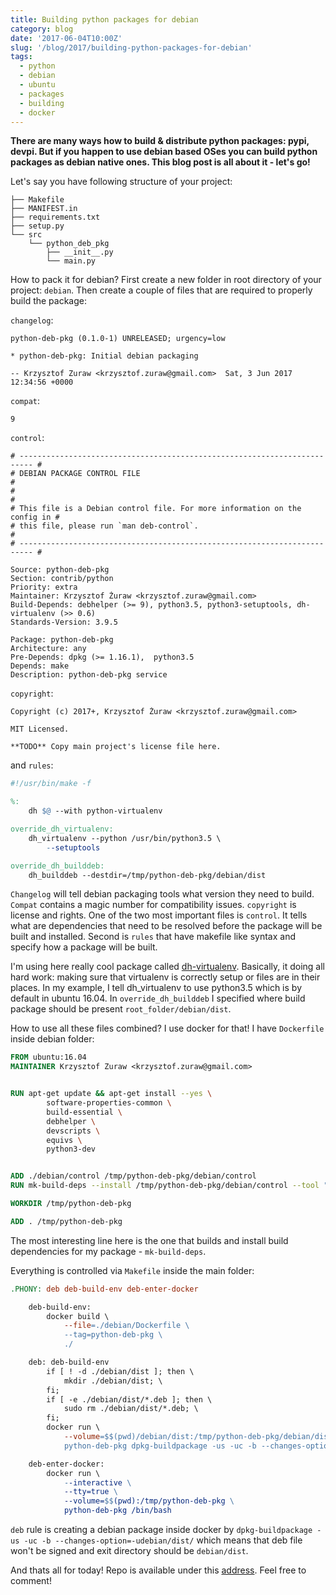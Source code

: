 ```yaml
---
title: Building python packages for debian
category: blog
date: '2017-06-04T10:00Z'
slug: '/blog/2017/building-python-packages-for-debian'
tags:
  - python
  - debian
  - ubuntu
  - packages
  - building
  - docker
---
```


**There are many ways how to build & distribute python packages: pypi,
devpi. But if you happen to use debian based OSes you can build python
packages as debian native ones. This blog post is all about it - let's
go!**

Let's say you have following structure of your project:

```shell
├── Makefile
├── MANIFEST.in
├── requirements.txt
├── setup.py
└── src
    └── python_deb_pkg
        ├── __init__.py
        └── main.py
```

How to pack it for debian? First create a new folder in root directory
of your project: `debian`. Then create a couple of files that are
required to properly build the package:

`changelog`:

```text
python-deb-pkg (0.1.0-1) UNRELEASED; urgency=low

* python-deb-pkg: Initial debian packaging

-- Krzysztof Zuraw <krzysztof.zuraw@gmail.com>  Sat, 3 Jun 2017 12:34:56 +0000
```

`compat`:

```text
9
```

`control`:

```text
# ------------------------------------------------------------------------- #
# DEBIAN PACKAGE CONTROL FILE                                               #
#                                                                           #
# This file is a Debian control file. For more information on the config in #
# this file, please run `man deb-control`.                                  #
# ------------------------------------------------------------------------- #

Source: python-deb-pkg
Section: contrib/python
Priority: extra
Maintainer: Krzysztof Żuraw <krzysztof.zuraw@gmail.com>
Build-Depends: debhelper (>= 9), python3.5, python3-setuptools, dh-virtualenv (>> 0.6)
Standards-Version: 3.9.5

Package: python-deb-pkg
Architecture: any
Pre-Depends: dpkg (>= 1.16.1),  python3.5
Depends: make
Description: python-deb-pkg service
```

`copyright`:

```text
Copyright (c) 2017+, Krzysztof Żuraw <krzysztof.zuraw@gmail.com>

MIT Licensed.

**TODO** Copy main project's license file here.
```

and `rules`:

```makefile
#!/usr/bin/make -f

%:
    dh $@ --with python-virtualenv

override_dh_virtualenv:
    dh_virtualenv --python /usr/bin/python3.5 \
        --setuptools

override_dh_builddeb:
    dh_builddeb --destdir=/tmp/python-deb-pkg/debian/dist
```

`Changelog` will tell debian packaging tools what version they need to
build. `Compat` contains a magic number for compatibility issues.
`copyright` is license and rights. One of the two most important files
is `control`. It tells what are dependencies that need to be resolved
before the package will be built and installed. Second is `rules` that
have makefile like syntax and specify how a package will be built.

I'm using here really cool package called
[dh-virtualenv](https://github.com/spotify/dh-virtualenv). Basically, it
doing all hard work: making sure that virtualenv is correctly setup or
files are in their places. In my example, I tell dh_virtualenv to use
python3.5 which is by default in ubuntu 16.04. In `override_dh_builddeb`
I specified where build package should be present
`root_folder/debian/dist`.

How to use all these files combined? I use docker for that! I have
`Dockerfile` inside debian folder:

```dockerfile
FROM ubuntu:16.04
MAINTAINER Krzysztof Zuraw <krzysztof.zuraw@gmail.com>


RUN apt-get update && apt-get install --yes \
        software-properties-common \
        build-essential \
        debhelper \
        devscripts \
        equivs \
        python3-dev


ADD ./debian/control /tmp/python-deb-pkg/debian/control
RUN mk-build-deps --install /tmp/python-deb-pkg/debian/control --tool "apt-get --allow-downgrades --yes"

WORKDIR /tmp/python-deb-pkg

ADD . /tmp/python-deb-pkg
```

The most interesting line here is the one that builds and install build
dependencies for my package - `mk-build-deps`.

Everything is controlled via `Makefile` inside the main folder:

```makefile
.PHONY: deb deb-build-env deb-enter-docker

    deb-build-env:
        docker build \
            --file=./debian/Dockerfile \
            --tag=python-deb-pkg \
            ./

    deb: deb-build-env
        if [ ! -d ./debian/dist ]; then \
            mkdir ./debian/dist; \
        fi;
        if [ -e ./debian/dist/*.deb ]; then \
            sudo rm ./debian/dist/*.deb; \
        fi;
        docker run \
            --volume=$$(pwd)/debian/dist:/tmp/python-deb-pkg/debian/dist \
            python-deb-pkg dpkg-buildpackage -us -uc -b --changes-option=-udebian/dist/

    deb-enter-docker:
        docker run \
            --interactive \
            --tty=true \
            --volume=$$(pwd):/tmp/python-deb-pkg \
            python-deb-pkg /bin/bash
```

`deb` rule is creating a debian package inside docker by
`dpkg-buildpackage -us -uc -b --changes-option=-udebian/dist/` which
means that deb file won't be signed and exit directory should be
`debian/dist`.

And thats all for today! Repo is available under this
[address](https://github.com/krzysztofzuraw/personal-blog-projects/tree/master/python_deb_pkg).
Feel free to comment!
